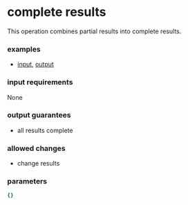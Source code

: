 # complete results

This operation combines partial results into complete results.

### examples

- [input](../examples/fill_and_bind/messages/03_partial_results.json), [output](../examples/fill_and_bind/messages/04_complete_results.json)

### input requirements

None

### output guarantees

- all results complete

### allowed changes

- change results

### parameters

```yaml
{}
```
